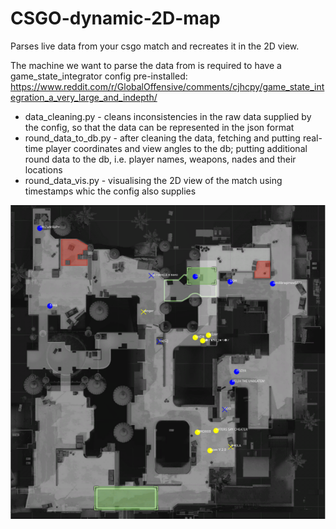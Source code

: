 # CSGO-dynamic-2D-map
Parses live data from your csgo match and recreates it in the 2D view.

The machine we want to parse the data from is required to have a game_state_integrator config pre-installed: 
https://www.reddit.com/r/GlobalOffensive/comments/cjhcpy/game_state_integration_a_very_large_and_indepth/

- data_cleaning.py - cleans inconsistencies in the raw data supplied by the config, so that the data can be represented in the json format
- round_data_to_db.py - after cleaning the data, fetching and putting real-time player coordinates and view angles to the db; putting additional round data to the db, i.e. player names, weapons, nades and their locations 
- round_data_vis.py - visualising the 2D view of the match using timestamps whic the config also supplies

![alt text](https://github.com/GetterGit/CSGO-dynamic-2D-map/blob/main/2d_screenshot.png?raw=true)
